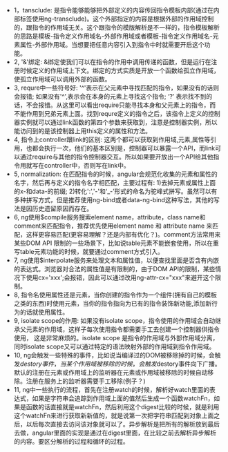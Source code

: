 - 1，tansclude: 是指令能够能够把外部定义的内容传回指令模板内部(通过在内部标签使用ng-transclude)。这个外部指定的内容是根据外部的作用域控制的，跟指令的作用域无关。这个跟指令的模版解析是不一样的，指令模板解析的思路是模板-指令定义作用域名-外部作用域或者模板-指令定义作用域名-元素属性-外部作用域。当想要把任意内容引入到指令中时就需要开启这个功能。
- 2, '&'绑定: &绑定使我们可以在指令的作用中调用传递的函数，但是运行在注册时候定义的作用域上下文。绑定的方式实质是开放一个函数给孤立作用域，使孤立作用域可以调用外部的函数。 
- 3, requre中一些符号好: '^'表示在父元素中寻找匹配的指令，如果没有的话则会报错; 如果没有'^',表示会在本身的元素上寻找这个指令; ‘?’ 表示找不到的话，不会报错。从这里可以看出require只能寻找本身和父元素上的指令，而不能作用到兄弟元素上面。找到requre定义的指令之后，该指令上定义的控制器实例就可以通过link函数的第四个参数来获取到，注意是控制器实例，所以能访问到的是该控制器上用this定义的属性和方法。
- 4, 指令上controller跟link的区别: 这两个都可以获取到作用域,元素,属性等引用，也都会执行一次，他们的基本区别是，控制器可以暴露一个API，而link可以通过require与其他的指令控制器交互。所以如果要开放出一个API给其他指令用就写在controller中，否则写在link中。
- 5, normalization: 在匹配指令的时候，angular会规范化收集的元素和属性的名字，然后再与定义的指令名字相匹配，主要过程有: 1)去掉元素或属性上面的x-和data-的前缀; 2)转化':','-'和‘_-’形式的命名为驼峰式拼写。虽然可以有多种拼写方式，但是推荐使用ng-bind或者data-ng-bind这种写法，其他的写法是因历史遗留原因而存在。
- 6, ng使用$compile服务搜索element name，attribute，class name和comment来匹配指令，推荐优先使用element name 和 attribute name 来匹配，这样更容易匹配(更容易理解？还是内部有优化？)。comment方法常用来某些DOM API 限制的一些场景下，比如说table元素不能嵌套使用，所以在重写table元素功能的时候，就要通过comment方式引入。
- 7, ng使用$interpolate服务来处理文本和属性值，以便查找里面是否含有内嵌的表达式。浏览器对合法的属性值是有限制的，由于DOM API的限制，某些情况下使用cx='xxx';会报错，因此可以通过改用ng-attr-cx="xxx"来避开这个限制。
- 8, 指令名使用属性还是元素，当你创建的指令作为一个组件(拥有自己的模板之类的东西)时使用元素，当你的指令指向为已有的指令装饰新功能,添加新行为的话就使用属性。
- 9, isolate scope的作用: 如果没有isolate scope，指令使用的作用域会自动继承父元素的作用域，这样子每次使用指令都需要手工去创建一个控制器供指令使用， 这是非常麻烦的。isolate scope 是指令的作用域与外部作用域分离，同时isolate scope又可以通过特定的语法映射外部的作用域到指令作用域。
- 10, ng会触发一些特殊的事件，比如说当编译过的DOM被移除掉的时候，会触发$destory事件，当某个作用域被移除的时候，会触发$destory事件向下广播。默认的注册在元素或作用域上的监听器在元素或作用域被移除的时候自动移除。注册在服务上的监听器需要手工移除(例子？)
- 11, ng中一些执行的流程，首先在注册watch的时候，解析好watch里面的表达式，如果是字符串会追踪到作用域上面的值然后生成一个函数watchFn，如果是函数的话直接就是watchFn，然后利用这个digest比较的时候，就是利用这个watchFn来进行获取新新值的，就是说第一次把字符串匹配到对象上面之后，以后每次直接去访问该对象就可以了。异步解析是把所有的解析放到最后去做，angular里面的实现是通过在digest里面，在比较之前去解析异步解析的内容。要区分解析的过程和循环的过程。
